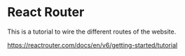 # React Router

This is a tutorial to wire the different routes of the website.

https://reactrouter.com/docs/en/v6/getting-started/tutorial